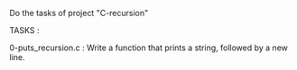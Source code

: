 Do the tasks of project "C-recursion"

TASKS :

0-puts_recursion.c : Write a function that prints a string, followed by a new line.
